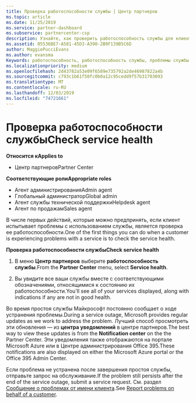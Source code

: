 ```yaml
---
title: Проверка работоспособности службы | Центр партнеров
ms.topic: article
ms.date: 11/25/2019
ms.service: partner-dashboard
ms.subservice: partnercenter-csp
description: Узнайте, как проверить работоспособность службы для клиента при возникновении проблем со службой.
ms.assetid: 05536BE7-A581-45D3-A390-2B9F139B5C6D
author: MaggiePucciEvans
ms.author: evansma
Keywords: работоспособность, работоспособность службы, проблемы службы
ms.localizationpriority: medium
ms.openlocfilehash: 2d43782a53e09f6589e735792a2de46987822a4b
ms.sourcegitcommit: c793c1b61f50fc0b0a12c95cedd9f57b31703093
ms.translationtype: MT
ms.contentlocale: ru-RU
ms.lasthandoff: 12/03/2019
ms.locfileid: "74721661"
---
```

# <a name="check-service-health"></a><span data-ttu-id="89a57-104">Проверка работоспособности службы</span><span class="sxs-lookup"><span data-stu-id="89a57-104">Check service health</span></span>

<span data-ttu-id="89a57-105">**Относится к**</span><span class="sxs-lookup"><span data-stu-id="89a57-105">**Applies to**</span></span>

- <span data-ttu-id="89a57-106">Центр партнеров</span><span class="sxs-lookup"><span data-stu-id="89a57-106">Partner Center</span></span>

<span data-ttu-id="89a57-107">**Соответствующие роли**</span><span class="sxs-lookup"><span data-stu-id="89a57-107">**Appropriate roles**</span></span>

- <span data-ttu-id="89a57-108">Агент администрирования</span><span class="sxs-lookup"><span data-stu-id="89a57-108">Admin agent</span></span>
- <span data-ttu-id="89a57-109">Глобальный администратор</span><span class="sxs-lookup"><span data-stu-id="89a57-109">Global admin</span></span>
- <span data-ttu-id="89a57-110">Агент службы технической поддержки</span><span class="sxs-lookup"><span data-stu-id="89a57-110">Helpdesk agent</span></span>
- <span data-ttu-id="89a57-111">Агент по продажам</span><span class="sxs-lookup"><span data-stu-id="89a57-111">Sales agent</span></span>

<span data-ttu-id="89a57-112">В числе первых действий, которые можно предпринять, если клиент испытывает проблемы с использованием службы, является проверка ее работоспособности.</span><span class="sxs-lookup"><span data-stu-id="89a57-112">One of the first things you can do when a customer is experiencing problems with a service is to check the service health.</span></span>

<span data-ttu-id="89a57-113">**Проверка работоспособности службы**</span><span class="sxs-lookup"><span data-stu-id="89a57-113">**Check service health**</span></span>

1.  <span data-ttu-id="89a57-114">В меню **Центр партнеров** выберите **работоспособность службы**.</span><span class="sxs-lookup"><span data-stu-id="89a57-114">From the **Partner Center** menu, select **Service health**.</span></span> 

2.  <span data-ttu-id="89a57-115">Вы увидите все ваши службы вместе с соответствующими обозначениями, относящимися к состоянию их работоспособности.</span><span class="sxs-lookup"><span data-stu-id="89a57-115">You'll see all of your services displayed, along with indications if any are not in good health.</span></span> 

<span data-ttu-id="89a57-116">Во время простоя службы Майкрософт постоянно сообщает о ходе устранения проблемы.</span><span class="sxs-lookup"><span data-stu-id="89a57-116">During a service outage, Microsoft provides regular updates as we work to address the problem.</span></span> <span data-ttu-id="89a57-117">Лучший способ просмотреть эти обновления — из **центра уведомлений** в центре партнеров.</span><span class="sxs-lookup"><span data-stu-id="89a57-117">The best way to view these updates is from the **Notification center** on the the Partner Center.</span></span> <span data-ttu-id="89a57-118">Эти уведомления также отображаются на портале Microsoft Azure или в Центре администрирования Office 395.</span><span class="sxs-lookup"><span data-stu-id="89a57-118">These notifications are also displayed on either the Microsoft Azure portal or the Office 395 Admin Center.</span></span>

<span data-ttu-id="89a57-119">Если проблема не устранена после завершения простоя службы, отправьте запрос на обслуживание.</span><span class="sxs-lookup"><span data-stu-id="89a57-119">If the problem still persists after the end of the service outage, submit a service request.</span></span> <span data-ttu-id="89a57-120">См. раздел [Сообщение о проблемах от имени клиента](report-problems-on-behalf-of-a-customer.md).</span><span class="sxs-lookup"><span data-stu-id="89a57-120">See [Report problems on behalf of a customer](report-problems-on-behalf-of-a-customer.md).</span></span>

 

 



